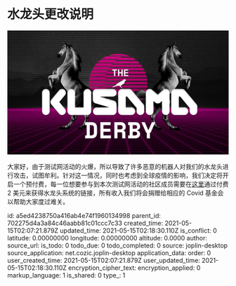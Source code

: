 # 水龙头更改说明

![image-20210515101134957](https://raw.githubusercontent.com/Whisker17/ImageStoreService/main/image-20210515101134957.png)

大家好，由于测试网活动的火爆，所以导致了许多恶意的机器人对我们的水龙头进行攻击，试图牟利。针对这一情况，同时也考虑到全球疫情的影响，我们决定将开启一个预付费，每一位想要参与到本次测试网活动的社区成员需要在[这里](https://launchpass.com/kusama-derby-faucet/faucet)通过付费 2 美元来获得水龙头系统的链接，所有收入我们将会捐赠给相应的 Covid 基金会以帮助大家度过难关。



id: a5ed4238750a416ab4e74f1960134998
parent_id: 702275d4a3a84c46aabb81c01ccc7c33
created_time: 2021-05-15T02:07:21.879Z
updated_time: 2021-05-15T02:18:30.110Z
is_conflict: 0
latitude: 0.00000000
longitude: 0.00000000
altitude: 0.0000
author: 
source_url: 
is_todo: 0
todo_due: 0
todo_completed: 0
source: joplin-desktop
source_application: net.cozic.joplin-desktop
application_data: 
order: 0
user_created_time: 2021-05-15T02:07:21.879Z
user_updated_time: 2021-05-15T02:18:30.110Z
encryption_cipher_text: 
encryption_applied: 0
markup_language: 1
is_shared: 0
type_: 1